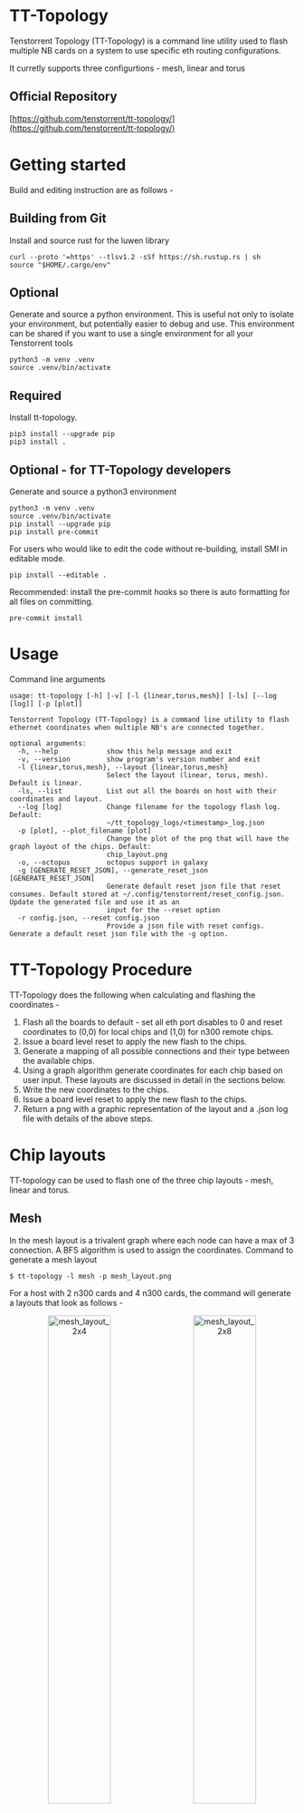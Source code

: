 # TT-Topology

Tenstorrent Topology (TT-Topology) is a command line utility
used to flash multiple NB cards on a system to use specific eth routing configurations.

It curretly supports three configurtions - mesh, linear and torus

## Official Repository

[https://github.com/tenstorrent/tt-topology/](https://github.com/tenstorrent/tt-topology/)

# Getting started
Build and editing instruction are as follows -

## Building from Git

Install and source rust for the luwen library
```
curl --proto '=https' --tlsv1.2 -sSf https://sh.rustup.rs | sh
source "$HOME/.cargo/env"
```

## Optional
Generate and source a python environment.  This is useful not only to isolate
your environment, but potentially easier to debug and use.  This environment
can be shared if you want to use a single environment for all your Tenstorrent
tools

```
python3 -m venv .venv
source .venv/bin/activate
```
## Required

Install tt-topology.
```
pip3 install --upgrade pip
pip3 install .
```

## Optional - for TT-Topology developers

Generate and source a python3 environment
```
python3 -m venv .venv
source .venv/bin/activate
pip install --upgrade pip
pip install pre-commit
```

For users who would like to edit the code without re-building, install SMI in editable mode.
```
pip install --editable .
```
Recommended: install the pre-commit hooks so there is auto formatting for all files on committing.
```
pre-commit install
```

# Usage

Command line arguments
```
usage: tt-topology [-h] [-v] [-l {linear,torus,mesh}] [-ls] [--log [log]] [-p [plot]]

Tenstorrent Topology (TT-Topology) is a command line utility to flash ethernet coordinates when multiple NB's are connected together.

optional arguments:
  -h, --help            show this help message and exit
  -v, --version         show program's version number and exit
  -l {linear,torus,mesh}, --layout {linear,torus,mesh}
                        Select the layout (linear, torus, mesh). Default is linear.
  -ls, --list           List out all the boards on host with their coordinates and layout.
  --log [log]           Change filename for the topology flash log. Default:
                        ~/tt_topology_logs/<timestamp>_log.json
  -p [plot], --plot_filename [plot]
                        Change the plot of the png that will have the graph layout of the chips. Default:
                        chip_layout.png
  -o, --octopus         octopus support in galaxy
  -g [GENERATE_RESET_JSON], --generate_reset_json [GENERATE_RESET_JSON]
                        Generate default reset json file that reset consumes. Default stored at ~/.config/tenstorrent/reset_config.json. Update the generated file and use it as an
                        input for the --reset option
  -r config.json, --reset config.json
                        Provide a json file with reset configs. Generate a default reset json file with the -g option.

```
# TT-Topology Procedure

TT-Topology does the following when calculating and flashing the coordinates -
1. Flash all the boards to default - set all eth port disables to 0 and reset coordinates to (0,0) for local chips and (1,0) for n300 remote chips.
2. Issue a board level reset to apply the new flash to the chips.
3. Generate a mapping of all possible connections and their type between the available chips.
4. Using a graph algorithm generate coordinates for each chip based on user input. These layouts are discussed in detail in the sections below.
5. Write the new coordinates to the chips.
6. Issue a board level reset to apply the new flash to the chips.
7. Return a png with a graphic representation of the layout and a .json log file with details of the above steps.


# Chip layouts

TT-topology can be used to flash one of the three chip layouts - mesh, linear and torus.

## Mesh

In the mesh layout is a trivalent graph where each node can have a max of 3 connection. A BFS algorithm is used to assign the coordinates.
Command to generate a mesh layout
```
$ tt-topology -l mesh -p mesh_layout.png
```
For a host with 2 n300 cards and 4 n300 cards, the command will generate a layouts that look as follows -

<p align="center">
  <img src="images/mesh_layout_2x4.png?raw=true" alt="mesh_layout_2x4" width="47%"/>
  &nbsp; &nbsp;
  <img src="images/mesh_layout.png?raw=true" alt="mesh_layout_2x8" width="47%"/>
</p>

## Linear

The linear layout, as the name suggests is a layout where all chips are connected by a single line. The coordinates are assigned by finding a cycle in the graph and then assigning coordinates in order.
Command to generate a linear layout
```
$ tt-topology -l linear -f linear_layout.png
```
For a host with 2 n300 cards and 4 n300 cards, the command will generate a layouts that look as follows -

<p align="center">
  <img src="images/linear_layout_2x4.png?raw=true" alt="linear_layout_2x4" width="47%"/>
  &nbsp; &nbsp;
  <img src="images/linear_layout.png?raw=true" alt="linear_layout_2x8" width="47%"/>
</p>


## Torus

The torus layout is a cyclic graph where all chips have a single line connecting all nodes.
The coordinates are assigned by finding a cycle in the graph and then assigning coordinates in order.
Command to generate a torus layout
```
$ tt-topology -l torus -p torus_layout.png
```
For a host with four n300 cards, the command will generate a layout that looks as follows

<p align="center">
  <img src="images/torus_layout_2x4.png?raw=true" alt="torus_layout_2x4" width="47%"/>
  &nbsp; &nbsp;
  <img src="images/torus_layout.png?raw=true" alt="torus_layout_2x8" width="47%"/>
</p>

# Octopus(TGG/TG) Support in TT-Topology
- TGG setting: 8 n150s connected to 2 galaxies
- TG setting: 4 n150s connected to 1 galaxy

## Usage
1. Generate a default mobo reset json file saved at ```~/.config/tenstorrent/reset_config.json``` by running the following command

    ```
    $ tt-topology -g
    ```

2. Fill in *"mobo"*, *"credo"*, and *"disabled_ports"* under *"wh_mobo_reset"*

    Here is an example of what your reset_config.json file may look like:
    ```
    {
        "time": "2024-03-06T20:12:27.640859",
        "host_name": "yyz-lab-212",
        "gs_tensix_reset": {
            "pci_index": []
        },
        "wh_link_reset": {
            "pci_index": [
                0,
                1,
                2,
                3
            ]
        },
        "re_init_devices": true,
        "wh_mobo_reset": [
            {
                "nb_host_pci_idx": [
                    0,
                    1,
                    2,
                    3
                  ],
                "mobo": "mobo-ce-44",
                "credo": [
                    "6:0",
                    "6:1",
                    "7:0",
                    "7:1"
                ],
                "disabled_ports": [
                    "0:2",
                    "1:2",
                    "6:2",
                    "7:2"
                ]
            }
        ]
    }
    ```

3. Flashing multiple NB cards to use specific eth routing configurations by running the following command

    ```
    $ tt-topology -o -r ~/.config/tenstorrent/reset_config.json
    ```

## Internal Procedure
1. Setup `mobo_eth_en` on every local n150 to train with the Galaxy
2. Program the shelf/rack of the Galaxies
3. Program all local n150s to rack 0, shelf 0, x 0, y 0
4. Reset with the following `retimer_sel` and `disable_sel` and wait for training
    - `retimer_sel`: From the `credo` field of the reset json file for the specific Galaxy
    - `disable_sel`: All the other ports not specified by the `retimer_sel`
5. Check QSFP link and change shelf number for each n150 according to the shelf on the connected Galaxy
6. Program the x, y coords of the local n150s based on the other side of the link
7. Reset again with the `retimer_sel` and `disable_sel` and wait for training, and verify all chips show up
    - `retimer_sel`: From the `credo` field of the reset json file for the specific Galaxy
    - `disable_sel`: From the `disabled_ports` field of the reset json file for the specific Galaxy

# Logging

TT-Topology records the pre and post flash relevant SPI registers, connection map and coordinates of the chips in a .json file for record keeping and debugging.
By default it is stored at ```~/tt_topology_logs/<timestamp>_log.json```. This can be changed by using the log command line argument as follows
```
$ tt-topology -log new_log.json ...
```

# License

Apache 2.0 - https://www.apache.org/licenses/LICENSE-2.0.txt
